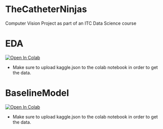 # TheCatheterNinjas

Computer Vision Project as part of an ITC Data Science course

# EDA

[![Open In Colab](https://colab.research.google.com/assets/colab-badge.svg)](https://colab.research.google.com/github/ywigelman/TheCatheterNinjas/blob/Danz/Final_EDA.ipynb)
* Make sure to upload kaggle.json to the colab notebook in order to get the data.


# BaselineModel

[![Open In Colab](https://colab.research.google.com/assets/colab-badge.svg)](https://colab.research.google.com/github/ywigelman/TheCatheterNinjas/blob/Danz/Baseline_c.ipynb)
* Make sure to upload kaggle.json to the colab notebook in order to get the data.

